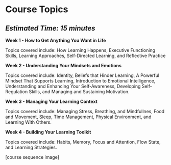 # Course Topics

*Estimated Time: 15 minutes*
---

**Week 1 - How to Get Anything You Want in Life**

Topics covered include: How Learning Happens, Executive Functioning Skills, Learning Approaches, Self-Directed Learning, and Reflective Practice

**Week 2 - Understanding Your Mindsets and Emotions**

Topics covered include: Identity, Beliefs that Hinder Learning, A Powerful Mindset That Supports Learning, Introduction to Emotional Intelligence, Understanding and Enhancing Your Self-Awareness, Developing Self-Regulation Skills, and Managing and Sustaining Motivation.

**Week 3 - Managing Your Learning Context**

Topics covered include: Managing Stress, Breathing, and Mindfullnes, Food and Movement, Sleep, Time Management, Physical Environment, and Learning With Others.

**Week 4 - Building Your Learning Toolkit**

Topics covered include: Habits, Memory, Focus and Attention, Flow State, and Learning Strategies.


[course sequence image]
